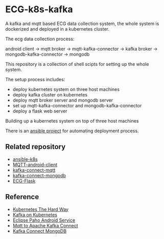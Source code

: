 # ECG-k8s-kafka

A kafka and mqtt based ECG data collection system, the whole system is dockerized and deployed in a kubernetes cluster.

The ecg data collection process:

android client -> mqtt broker -> mqtt-kafka-connector ->
kafka broker -> mongodb-kafka-connector -> mongodb

This repository is a collection of shell scipts for setting up the whole system.

The setup process includes:

* deploy kubernetes system on three host machines
* deploy kafka cluster on kubernetes
* deploy mqtt broker server and mongodb server
* set up mqtt-kafka-connector and mongodb-kafka-connector
* deploy a flask web server

Building up a kubernetes system on top of three host machines

There is an [ansible project](https://version.aalto.fi/gitlab/zhengs2/ansible-k8s) for automating deployment process.

## Related repository

* [ansible-k8s](https://version.aalto.fi/gitlab/zhengs2/ansible-k8s)
* [MQTT-android-client](https://version.aalto.fi/gitlab/zhengs2/MQTT-android-client)
* [kafka-connect-mqtt](https://version.aalto.fi/gitlab/zhengs2/kafka-connect-mqtt)
* [kafka-connect-mongodb](https://version.aalto.fi/gitlab/zhengs2/kafka-connect-mongodb)
* [ECG-Flask](https://version.aalto.fi/gitlab/zhengs2/ECG-Flask)

## Reference

* [Kubernetes The Hard Way](https://github.com/kelseyhightower/kubernetes-the-hard-way)
* [Kafka on Kubernetes](https://github.com/Yolean/kubernetes-kafka)
* [Eclipse Paho Android Service](https://github.com/eclipse/paho.mqtt.android)
* [Mqtt to Apache Kafka Connect](https://github.com/evokly/kafka-connect-mqtt)
* [Kafka Connect MongoDB](https://github.com/hpgrahsl/kafka-connect-mongodb)